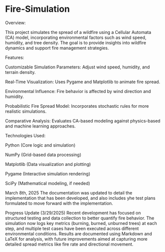 # Fire-Simulation

Overview:

This project simulates the spread of a wildfire using a Cellular Automata (CA) model, incorporating environmental factors such as wind speed, humidity, and tree density. The goal is to provide insights into wildfire dynamics and support fire management strategies.


Features:

Customizable Simulation Parameters: Adjust wind speed, humidity, and terrain density.

Real-Time Visualization: Uses Pygame and Matplotlib to animate fire spread.

Environmental Influence: Fire behavior is affected by wind direction and humidity.

Probabilistic Fire Spread Model: Incorporates stochastic rules for more realistic simulations.

Comparative Analysis: Evaluates CA-based modeling against physics-based and machine learning approaches.


Technologies Used:

Python (Core logic and simulation)

NumPy (Grid-based data processing)

Matplotlib (Data visualization and plotting)

Pygame (Interactive simulation rendering)

SciPy (Mathematical modeling, if needed)


March 8th, 2025
The documentation was updated to detail the implementation that has been developed, and also includes yhe test plans formulated to move forward with the implementation.

Progress Update (3/29/2025)
Recent development has focused on structured testing and data collection to better quantify fire behavior. The simulation now logs key metrics (burning, burned, unburned trees) at each step, and multiple test cases have been executed across different environmental conditions. Results are documented using Markdown and LaTeX for analysis, with future improvements aimed at capturing more detailed spread metrics like fire rate and directional movement.